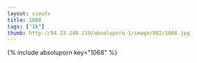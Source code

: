 ```yaml
--- 
layout: sieutv
title: 1068
tags: ["1k"]
thumb: http://94.23.248.219/absoluporn-1/image/002/1068.jpg
---
```

{% include absoluporn key="1068" %} 
